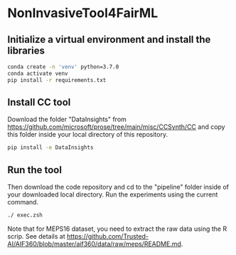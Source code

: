 # NonInvasiveTool4FairML

## Initialize a virtual environment and install the libraries

```bash
conda create -n 'venv' python=3.7.0
conda activate venv
pip install -r requirements.txt
```

## Install CC tool
Download the folder "DataInsights" from https://github.com/microsoft/prose/tree/main/misc/CCSynth/CC and copy this folder inside your local directory of this repository.
```bash
pip install -e DataInsights
```

## Run the tool
Then download the code repository and cd to the "pipeline" folder inside of your downloaded local directory. Run the experiments using the current command.

```bash
./ exec.zsh
```

Note that for MEPS16 dataset, you need to extract the raw data using the R scrip. See details at https://github.com/Trusted-AI/AIF360/blob/master/aif360/data/raw/meps/README.md.

